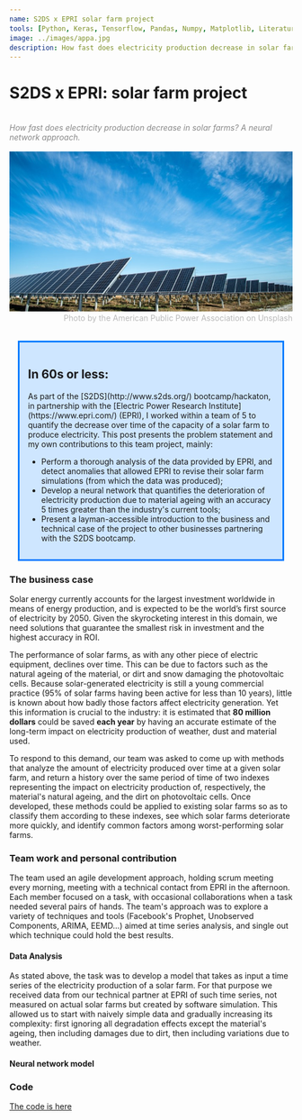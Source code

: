 ```yaml
---
name: S2DS x EPRI solar farm project
tools: [Python, Keras, Tensorflow, Pandas, Numpy, Matplotlib, Literature Research]
image: ../images/appa.jpg
description: How fast does electricity production decrease in solar farms? A neural network approach.
---
```


<h1><b>S2DS x EPRI: solar farm project</b></h1>
<br>
<div style="color: #888888; font-style: oblique">How fast does electricity production decrease in solar farms? A neural network approach.</div>
<br>
<img src="../images/appa.jpg">
<div style="color: #BABABA; text-align:right">Photo by the American Public Power Association on Unsplash</div>
<br>
<div style="background-color: #CEE6FF; border-width: 3px; border-color: #007BFF; border-style:solid; margin: 15px; padding: 15px">
<h2> In 60s or less:</h2>
  <div>As part of the [S2DS](http://www.s2ds.org/) bootcamp/hackaton, in partnership with the [Electric Power Research Institute](https://www.epri.com/) (EPRI), I worked within a team of 5 to quantify the decrease over time of the capacity of a solar farm to produce electricity. This post presents the problem statement and my own contributions to this team project, mainly:</div>
<ul>
    <li>Perform a thorough analysis of the data provided by EPRI, and detect anomalies that allowed EPRI to revise their solar farm simulations (from which the data was produced);</li>
    <li>Develop a neural network that quantifies the deterioration of electricity production due to material ageing with an accuracy 5 times greater than the industry's current tools;</li>
    <li>Present a layman-accessible introduction to the business and technical case of the project to other businesses partnering with the S2DS bootcamp.</li>
  </ul>
</div>

### The business case
Solar energy currently accounts for the largest investment worldwide in means of energy production, and is expected to be the world’s first source of electricity by 2050. Given the skyrocketing interest in this domain, we need solutions that guarantee the smallest risk in investment and the highest accuracy in ROI.

The performance of solar farms, as with any other piece of electric equipment, declines over time. This can be due to factors such as the natural ageing of the material, or dirt and snow damaging the photovoltaic cells. Because solar-generated electricity is still a young commercial practice (95% of solar farms having been active for less than 10 years), little is known about how badly those factors affect electricity generation. Yet this information is crucial to the industry: it is estimated that **80 million dollars** could be saved **each year** by having an accurate estimate of the long-term impact on electricity production of weather, dust and material used.

To respond to this demand, our team was asked to come up with methods that analyze the amount of electricity produced over time at a given solar farm, and return a history over the same period of time of two indexes representing the impact on electricity production of, respectively, the material's natural ageing, and the dirt on photovoltaic cells. Once developed, these methods could be applied to existing solar farms so as to classify them according to these indexes, see which solar farms deteriorate more quickly, and identify common factors among worst-performing solar farms.

### Team work and personal contribution

The team used an agile development approach, holding scrum meeting every morning, meeting with a technical contact from EPRI in the afternoon. Each member focused on a task, with occasional collaborations when a task needed several pairs of hands. The team's approach was to explore a variety of techniques and tools (Facebook's Prophet, Unobserved Components, ARIMA, EEMD...) aimed at time series analysis, and single out which technique could hold the best results.

#### Data Analysis

As stated above, the task was to develop a model that takes as input a time series of the electricity production of a solar farm. For that purpose we received data from our technical partner at EPRI of such time series, not measured on actual solar farms but created by software simulation. This allowed us to start with naively simple data and gradually increasing its complexity: first ignoring all degradation effects except the material's ageing, then including damages due to dirt, then including variations due to weather.




#### Neural network model

### Code
[The code is here](https://github.com/Rufski/PhD_work_Effective_parameters_retrieval_program)



